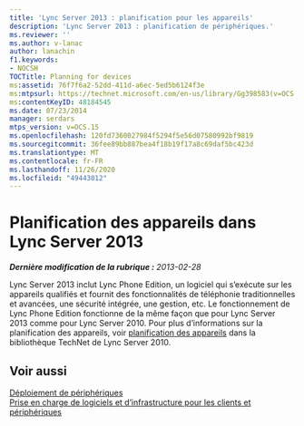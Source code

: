 ```yaml
---
title: 'Lync Server 2013 : planification pour les appareils'
description: 'Lync Server 2013 : planification de périphériques.'
ms.reviewer: ''
ms.author: v-lanac
author: lanachin
f1.keywords:
- NOCSH
TOCTitle: Planning for devices
ms:assetid: 76f7f6a2-52dd-411d-a6ec-5ed5b6124f3e
ms:mtpsurl: https://technet.microsoft.com/en-us/library/Gg398583(v=OCS.15)
ms:contentKeyID: 48184545
ms.date: 07/23/2014
manager: serdars
mtps_version: v=OCS.15
ms.openlocfilehash: 120fd7360027984f5294f5e56d07580992bf9819
ms.sourcegitcommit: 36fee89bb887bea4f18b19f17a8c69daf5bc423d
ms.translationtype: MT
ms.contentlocale: fr-FR
ms.lasthandoff: 11/26/2020
ms.locfileid: "49443012"
---
```

# <a name="planning-for-devices-in-lync-server-2013"></a>Planification des appareils dans Lync Server 2013

<div data-xmlns="http://www.w3.org/1999/xhtml">

<div class="topic" data-xmlns="http://www.w3.org/1999/xhtml" data-msxsl="urn:schemas-microsoft-com:xslt" data-cs="https://msdn.microsoft.com/">

<div data-asp="https://msdn2.microsoft.com/asp">



</div>

<div id="mainSection">

<div id="mainBody">

<span> </span>

_**Dernière modification de la rubrique :** 2013-02-28_

Lync Server 2013 inclut Lync Phone Edition, un logiciel qui s’exécute sur les appareils qualifiés et fournit des fonctionnalités de téléphonie traditionnelles et avancées, une sécurité intégrée, une gestion, etc. Le fonctionnement de Lync Phone Edition fonctionne de la même façon que pour Lync Server 2013 comme pour Lync Server 2010. Pour plus d’informations sur la planification des appareils, voir [planification des appareils](https://go.microsoft.com/fwlink/p/?linkid=285880) dans la bibliothèque TechNet de Lync Server 2010.

<div>

## <a name="see-also"></a>Voir aussi


[Déploiement de périphériques](https://go.microsoft.com/fwlink/p/?linkid=285881)  
[Prise en charge de logiciels et d’infrastructure pour les clients et périphériques](https://go.microsoft.com/fwlink/p/?linkid=285882)  
  

</div>

</div>

<span> </span>

</div>

</div>

</div>

